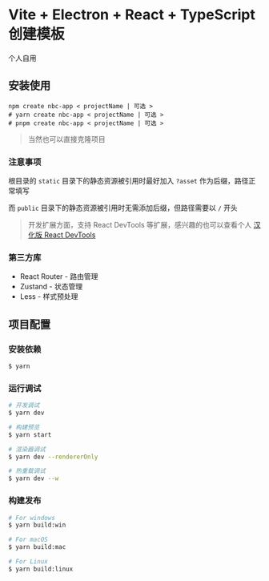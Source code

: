 # Vite + Electron + React + TypeScript 创建模板
个人自用

## 安装使用
```shell
npm create nbc-app < projectName | 可选 >
# yarn create nbc-app < projectName | 可选 >
# pnpm create nbc-app < projectName | 可选 >
```
> 当然也可以直接克隆项目
### 注意事项
根目录的 `static` 目录下的静态资源被引用时最好加入 `?asset` 作为后缀，路径正常填写

而 `public` 目录下的静态资源被引用时无需添加后缀，但路径需要以 `/` 开头

> 开发扩展方面，支持 React DevTools 等扩展，感兴趣的也可以查看个人 [汉化版 React DevTools](https://github.com/NiButCrazy/react-devtools-extension-chinese)

### 第三方库
- React Router - 路由管理
- Zustand - 状态管理
- Less - 样式预处理

## 项目配置

### 安装依赖

```bash
$ yarn
```

### 运行调试

```bash
# 开发调试
$ yarn dev

# 构建预览
$ yarn start

# 渲染器调试
$ yarn dev --rendererOnly

# 热重载调试
$ yarn dev --w
```

### 构建发布

```bash
# For windows
$ yarn build:win

# For macOS
$ yarn build:mac

# For Linux
$ yarn build:linux
```
